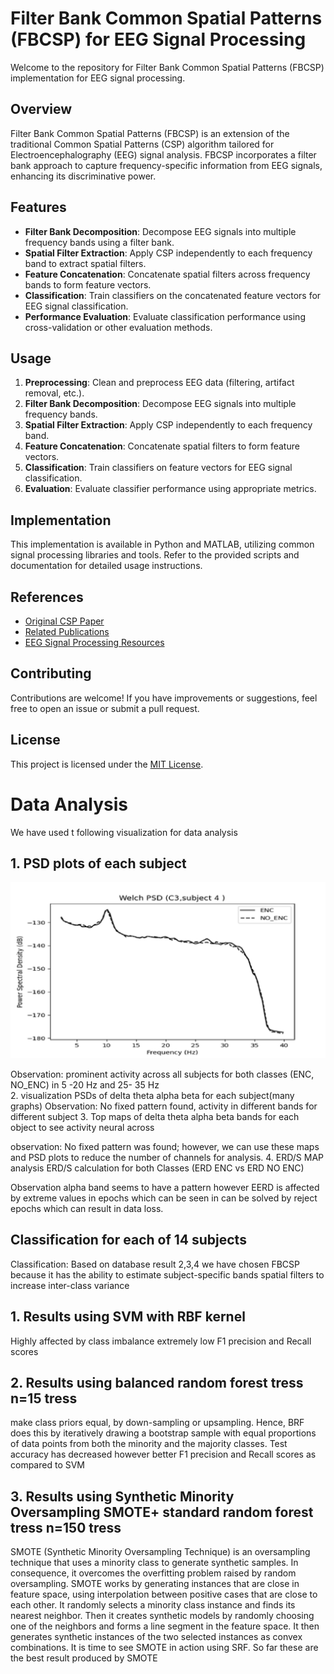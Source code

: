 # Filter Bank Common Spatial Patterns (FBCSP) for EEG Signal Processing

Welcome to the repository for Filter Bank Common Spatial Patterns (FBCSP) implementation for EEG signal processing.

## Overview

Filter Bank Common Spatial Patterns (FBCSP) is an extension of the traditional Common Spatial Patterns (CSP) algorithm tailored for Electroencephalography (EEG) signal analysis. FBCSP incorporates a filter bank approach to capture frequency-specific information from EEG signals, enhancing its discriminative power.

## Features

- **Filter Bank Decomposition**: Decompose EEG signals into multiple frequency bands using a filter bank.
- **Spatial Filter Extraction**: Apply CSP independently to each frequency band to extract spatial filters.
- **Feature Concatenation**: Concatenate spatial filters across frequency bands to form feature vectors.
- **Classification**: Train classifiers on the concatenated feature vectors for EEG signal classification.
- **Performance Evaluation**: Evaluate classification performance using cross-validation or other evaluation methods.

## Usage

1. **Preprocessing**: Clean and preprocess EEG data (filtering, artifact removal, etc.).
2. **Filter Bank Decomposition**: Decompose EEG signals into multiple frequency bands.
3. **Spatial Filter Extraction**: Apply CSP independently to each frequency band.
4. **Feature Concatenation**: Concatenate spatial filters to form feature vectors.
5. **Classification**: Train classifiers on feature vectors for EEG signal classification.
6. **Evaluation**: Evaluate classifier performance using appropriate metrics.

## Implementation

This implementation is available in Python and MATLAB, utilizing common signal processing libraries and tools. Refer to the provided scripts and documentation for detailed usage instructions.

## References

- [Original CSP Paper](link_to_original_paper)
- [Related Publications](link_to_related_publications)
- [EEG Signal Processing Resources](link_to_resources)

## Contributing

Contributions are welcome! If you have improvements or suggestions, feel free to open an issue or submit a pull request.

## License

This project is licensed under the [MIT License](LICENSE).


# Data Analysis
We have used t  following visualization for data analysis
## 1.	PSD plots of each subject
![\psd](images/PSD.png)

 
 Observation: prominent activity across all subjects for both classes (ENC, NO_ENC) in 5 -20 Hz   and 25- 35 Hz  
2.	visualization PSDs of delta theta alpha beta for each subject(many graphs)
   Observation:  No fixed pattern found, activity in different bands for different subject
3.	Top maps of delta theta alpha beta bands for each object to see activity   neural across 
 
observation:  No fixed pattern was found; however, we can use these maps and PSD plots to reduce the number of channels for analysis.
4.	 ERD/S MAP  analysis  ERD/S calculation for both Classes (ERD ENC vs ERD NO ENC)
 
  

 
Observation alpha band seems to have a pattern however EERD is affected by extreme values in epochs which can be seen in can be solved by reject epochs which can result in data loss.
 
 ## Classification for each of 14 subjects
Classification:  Based on database result 2,3,4 we have chosen FBCSP  because it has the ability to estimate subject-specific bands  spatial filters  to increase inter-class variance 
## 1.	Results using SVM with RBF kernel
Highly affected by class imbalance   extremely low F1 precision and Recall scores
 
 



## 2.	Results using balanced random forest tress n=15 tress 
 make class priors equal, by down-sampling or upsampling. Hence, BRF does this by iteratively drawing a bootstrap sample with equal proportions of data points from both the minority and the majority classes. Test accuracy has decreased however better F1 precision and Recall scores  as compared to SVM
 
 




## 3.	Results using Synthetic Minority Oversampling SMOTE+ standard random forest tress n=150 tress 
SMOTE (Synthetic Minority Oversampling Technique) is an oversampling technique that uses a minority class to generate synthetic samples. In consequence, it overcomes the overfitting problem raised by random oversampling. SMOTE works by generating instances that are close in feature space, using interpolation between positive cases that are close to each other. It randomly selects a minority class instance and finds its nearest neighbor. Then it creates synthetic models by randomly choosing one of the neighbors and forms a line segment in the feature space. It then generates synthetic instances of the two selected instances as convex combinations. It is time to see SMOTE in action using SRF. So far  these are the best result produced by SMOTE
 
 



